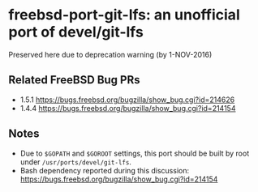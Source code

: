 # freebsd-port-git-lfs: an unofficial port of devel/git-lfs

Preserved here due to deprecation warning (by 1-NOV-2016)

## Related FreeBSD Bug PRs

* 1.5.1 <https://bugs.freebsd.org/bugzilla/show_bug.cgi?id=214626>
* 1.4.4 <https://bugs.freebsd.org/bugzilla/show_bug.cgi?id=214154>

## Notes

* Due to `$GOPATH` and `$GOROOT` settings, this port should be built by root under `/usr/ports/devel/git-lfs`.
* Bash dependency reported during this discussion: <https://bugs.freebsd.org/bugzilla/show_bug.cgi?id=214154>

